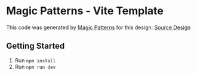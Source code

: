 # Magic Patterns - Vite Template

This code was generated by [Magic Patterns](https://magicpatterns.com) for this design: [Source Design](https://www.magicpatterns.com/c/npur6rsgr3irxrwtwc1d1p)

## Getting Started

1. Run `npm install`
2. Run `npm run dev`
